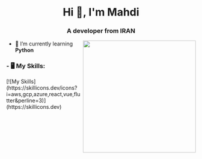 <h1 align="center">Hi 👋, I'm Mahdi</h1>
<h3 align="center">A developer from IRAN</h3>

<img align='right' src='https://s8.uupload.ir/files/a62c047f-8369-493c-ab14-71ef51bebc55_rw_1200_8tc8.gif' width='300'>

- 🔭 I’m currently learning **Python**

<h3 align="left">- 🖥 My Skills:</h3>
<p align="left">
[![My Skills](https://skillicons.dev/icons?i=aws,gcp,azure,react,vue,flutter&perline=3)](https://skillicons.dev)

